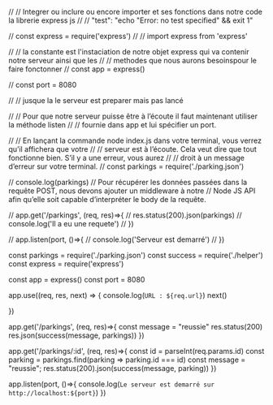<!-- Sequelize est notre principal interlocuteur pour interragir avec notre base de données
    depuis notre API rest

    Sequelize utilise les models
    Un modele est une abstraction qui represente une table dans base de données






 -->




// // Integrer ou inclure ou encore importer et ses fonctions dans notre code la librerie express js
// // "test": "echo \"Error: no test specified\" && exit 1"

// const express = require('express')
// // import express from 'express'

// // la constante est l'instaciation de notre objet express qui va contenir notre serveur ainsi que les 
// // methodes que nous aurons besoinspour le faire fonctonner
// const app = express()

// const port = 8080

// // jusque la le serveur est preparer mais pas lancé

// // Pour que notre serveur puisse être à l’écoute il faut maintenant utiliser la méthode listen 
// // fournie dans app et lui spécifier un port.

// // En lançant la commande node index.js dans votre terminal, vous verrez qu’il affichera que votre 
// // serveur est à l’écoute. Cela veut dire que tout fonctionne bien. S’il y a une erreur, vous aurez 
// // droit à un message d’erreur sur votre terminal.
// const parkings = require('./parking.json')

// console.log(parkings)
// Pour récupérer les données passées dans la requête POST, nous devons ajouter un middleware à notre 
// Node JS API afin qu’elle soit capable d’interpréter le body de la requête. 


// app.get('/parkings', (req, res)=>{
//     res.status(200).json(parkings)
//     console.log('Il a eu une requete')
// })

// app.listen(port, ()=>{
//     console.log('Serveur est demarré')
// })

const parkings = require('./parking.json')
const success = require('./helper')
const express = require('express')

const app = express()
const port = 8080

app.use((req, res, next) => {
    console.log(`URL : ${req.url}`)
    next()

})

app.get('/parkings', (req, res)=>{
    const message = "reussie"
    res.status(200)
    res.json(success(message, parkings))
})

app.get('/parkings/:id', (req, res)=>{
    const id = parseInt(req.params.id)
    const parking = parkings.find(parking => parking.id === id)
    const message = "reussie";
    res.status(200).json(success(message, parking))
})


app.listen(port, ()=>{
    console.log(`Le serveur est demarré sur http://localhost:${port}`)
})